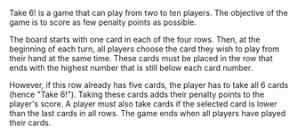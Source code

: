 Take 6! is a game that can play from two to ten players. The objective of the game is to score as few penalty points as possible.

The board starts with one card in each of the four rows. Then, at the beginning of each turn, all players choose the card they wish to play from their hand at the same time. These cards must be placed in the row that ends with the highest number that is still below each card number.

However, if this row already has five cards, the player has to take all 6 cards (hence "Take 6!"). Taking these cards adds their penalty points to the player's score. A player must also take cards if the selected card is lower than the last cards in all rows. The game ends when all players have played their cards.
